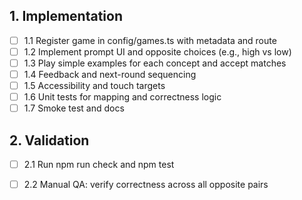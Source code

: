 ## 1. Implementation
- [ ] 1.1 Register game in config/games.ts with metadata and route
- [ ] 1.2 Implement prompt UI and opposite choices (e.g., high vs low)
- [ ] 1.3 Play simple examples for each concept and accept matches
- [ ] 1.4 Feedback and next-round sequencing
- [ ] 1.5 Accessibility and touch targets
- [ ] 1.6 Unit tests for mapping and correctness logic
- [ ] 1.7 Smoke test and docs

## 2. Validation
- [ ] 2.1 Run npm run check and npm test
- [ ] 2.2 Manual QA: verify correctness across all opposite pairs

